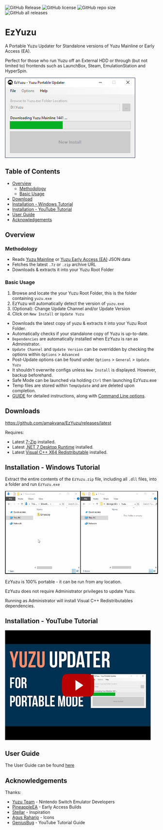![GitHub Release](https://img.shields.io/github/v/release/amakvana/EzYuzu?style=for-the-badge)
![GitHub license](https://img.shields.io/github/license/amakvana/EzYuzu?style=for-the-badge)
![GitHub repo size](https://img.shields.io/github/repo-size/amakvana/EzYuzu?style=for-the-badge)
![GitHub all releases](https://img.shields.io/github/downloads/amakvana/EzYuzu/total?style=for-the-badge)

# EzYuzu

A Portable Yuzu Updater for Standalone versions of Yuzu Mainline or Early Access (EA).

Perfect for those who run Yuzu off an External HDD or through (but not limited to) frontends such as LaunchBox, Steam, EmulationStation and HyperSpin.

![EzYuzu v1.6.0.0](images/ezyuzu_1600.png)

## Table of Contents

- [Overview](#overview)
  - [Methodology](#methodology)
  - [Basic Usage](#basic-usage)
- [Download](#downloads)
- [Installation - Windows Tutorial](#installation---windows-tutorial)
- [Installation - YouTube Tutorial](#installation---youtube-tutorial)
- [User Guide](#user-guide)
- [Acknowledgements](#acknowledgements)

## Overview

### Methodology

- Reads [Yuzu Mainline](https://github.com/yuzu-emu/yuzu-mainline/releases/latest) or [Yuzu Early Access (EA)](https://github.com/pineappleEA/pineapple-src/releases/latest) JSON data
- Fetches the latest `.7z` or `.zip` archive URL
- Downloads & extracts it into your Yuzu Root Folder

### Basic Usage

1. Browse and locate the your Yuzu Root Folder, this is the folder containing `yuzu.exe`
2. EzYuzu will automatically detect the version of `yuzu.exe`
3. (Optional): Change Update Channel and/or Update Version
4. Click on `New Install` or `Update Yuzu`

- Downloads the latest copy of yuzu & extracts it into your Yuzu Root Folder.
- Automatically checks if your standalone copy of Yuzu is up-to-date.
- `Dependencies` are automatically installed when EzYuzu is ran as Administrator.
- `Update Channel` and `Update Version` can be overridden by checking the options within `Options` > `Advanced`
- Post-Update options can be found under `Options` > `General` > `Update Yuzu`
- It shouldn't overwrite configs unless `New Install` is displayed. However, backup beforehand.
- Safe Mode can be launched via holding `Ctrl` then launching EzYuzu.exe
- Temp files are stored within `TempUpdate` and are deleted upon completion.
- [GUIDE](https://github.com/amakvana/EzYuzu/blob/master/GUIDE.md) for detailed instructions, along with [Command Line options](https://github.com/amakvana/EzYuzu/blob/master/GUIDE.md#command-line-interface-options).

## Downloads

https://github.com/amakvana/EzYuzu/releases/latest

Requires:

- Latest [7-Zip](https://www.7-zip.org/a/7z2301-x64.msi) installed.
- Latest [.NET 7 Desktop Runtime](https://dotnet.microsoft.com/en-us/download/dotnet/thank-you/runtime-desktop-7.0.5-windows-x64-installer) installed.
- Latest [Visual C++ X64 Redistributable](https://aka.ms/vs/16/release/vc_redist.x64.exe) installed.

## Installation - Windows Tutorial

Extract the entire contents of the `EzYuzu.zip` file, including all `.dll` files, into a folder and run `EzYuzu.exe`

![EzYuzuSetupAnimated](images/ezyuzu-setup.gif)

EzYuzu is 100% portable - it can be run from any location.

EzYuzu does not require Administrator privileges to update Yuzu.

Running as Administrator will install Visual C++ Redistributables dependencies.

## Installation - YouTube Tutorial

[![Watch the video](images/ezyuzu-youtube.jpg)](https://youtu.be/hZ5qipPfK5k)

## User Guide

The User Guide can be found [here](https://github.com/amakvana/EzYuzu/blob/master/GUIDE.md)

## Acknowledgements

Thanks:

- [Yuzu Team](https://yuzu-emu.org/) - Nintendo Switch Emulator Developers
- [PineappleEA](https://github.com/pineappleEA/pineapple-src) - Early Access Builds
- [Stellar](https://github.com/StellarUpdater/Stellar) - Inspiration
- [Agus Raharjo](https://www.iconfinder.com/agusraharj) - Icons
- [GeniusBug](https://youtu.be/hZ5qipPfK5k) - YouTube Tutorial Guide

